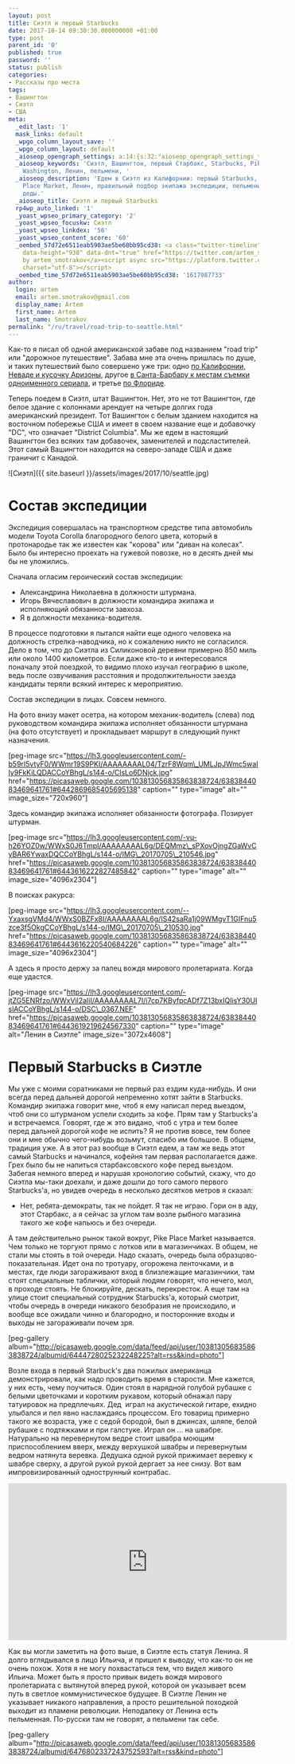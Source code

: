 ```yaml
---
layout: post
title: Сиэтл и первый Starbucks
date: 2017-10-14 09:30:30.000000000 +01:00
type: post
parent_id: '0'
published: true
password: ''
status: publish
categories:
- Рассказы про места
tags:
- Вашингтон
- Сиэтл
- США
meta:
  _edit_last: '1'
  mask_links: default
  _wpgo_column_layout_save: ''
  _wpgo_column_layout: default
  _aioseop_opengraph_settings: a:14:{s:32:"aioseop_opengraph_settings_title";s:0:"";s:31:"aioseop_opengraph_settings_desc";s:0:"";s:36:"aioseop_opengraph_settings_customimg";s:0:"";s:37:"aioseop_opengraph_settings_imagewidth";s:0:"";s:38:"aioseop_opengraph_settings_imageheight";s:0:"";s:32:"aioseop_opengraph_settings_video";s:0:"";s:37:"aioseop_opengraph_settings_videowidth";s:0:"";s:38:"aioseop_opengraph_settings_videoheight";s:0:"";s:35:"aioseop_opengraph_settings_category";s:7:"article";s:34:"aioseop_opengraph_settings_section";s:0:"";s:30:"aioseop_opengraph_settings_tag";s:0:"";s:34:"aioseop_opengraph_settings_setcard";s:7:"summary";s:44:"aioseop_opengraph_settings_customimg_twitter";s:0:"";s:44:"aioseop_opengraph_settings_customimg_checker";s:1:"0";}
  _aioseop_keywords: 'Сиэтл, Вашингтон, первый Старбакс, Starbucks, Pike Place, Seattle,
    Washington, Ленин, пельмени, '
  _aioseop_description: 'Едем в Сиэтл из Калифорнии: первый Starbucks, рынок Pike
    Place Market, Ленин, правильный подбор экипажа экспедиции, пельмени и музыкальные
    деды.'
  _aioseop_title: Сиэтл и первый Starbucks
  rp4wp_auto_linked: '1'
  _yoast_wpseo_primary_category: '2'
  _yoast_wpseo_focuskw: Сиэтл
  _yoast_wpseo_linkdex: '56'
  _yoast_wpseo_content_score: '60'
  _oembed_57d72e6511eab5903ae5be60bb95cd38: <a class="twitter-timeline" data-width="625"
    data-height="938" data-dnt="true" href="https://twitter.com/artem_smotrakov?ref_src=twsrc%5Etfw">Tweets
    by artem_smotrakov</a><script async src="https://platform.twitter.com/widgets.js"
    charset="utf-8"></script>
  _oembed_time_57d72e6511eab5903ae5be60bb95cd38: '1617987733'
author:
  login: artem
  email: artem.smotrakov@gmail.com
  display_name: Artem
  first_name: Artem
  last_name: Smotrakov
permalink: "/ru/travel/road-trip-to-seattle.html"
---
```

Как-то я писал об одной американской забаве под названием "road trip" или "дорожное путешествие". Забава мне эта очень пришлась по душе, и таких путешествий было совершено уже три: одно [по Калифорнии, Неваде и кусочку Аризоны](/travel/trip-in-california-nevada-arizona.html), другое [в Санта-Барбару к местам съемки одноименного сериала](/travel/road-trip-to-santa-barbara.html), и третье [по Флориде](/travel/road-trip-in-florida-part-one.html).

Теперь поедем в Сиэтл, штат Вашингтон. Нет, это не тот Вашингтон, где белое здание с колоннами арендует на четыре долгих года американский президент. Тот Вашингтон с белым зданием находится на восточном побережье США и имеет в своем название еще и добавочку "DС", что означает "District Columbia". Мы же едем в настоящий Вашингтон без всяких там добавочек, заменителей и подсластителей. Этот самый Вашингтон находится на северо-западе США и даже граничит с Канадой.

![Сиэтл]({{ site.baseurl }}/assets/images/2017/10/seattle.jpg)

<!--more-->

# Состав экспедиции

Экспедиция совершалась на транспортном средстве типа автомобиль модели Toyota Corolla благородного белого цвета, который в протонародье так же известен как "корова" или "диван на колесах". Было бы интересно проехать на гужевой повозке, но в десять дней мы бы не уложились.

Сначала огласим героический состав экспедиции:

- Александрина Николаевна в должности штурмана.
- Игорь Вячеславович в должности командира экипажа и исполняющий обязанности завхоза.
- Я в должности механика-водителя.

В процессе подготовки я пытался найти еще одного человека на должность стрелка-наводчика, но к сожалению никто не согласился. Дело в том, что до Сиэтла из Силиконовой деревни примерно 850 миль или около 1400 километров. Если даже кто-то и интересовался поначалу этой поездкой, то видимо плохо изучал географию в школе, ведь после озвучивания расстояния и продолжительности заезда кандидаты теряли всякий интерес к мероприятию.

Состав экспедиции в лицах. Cовсем немного.

На фото внизу макет осетра, на котором механик-водитель (слева) под руководством командира экипажа исполняет обязанности штурмана (на фото отсутствует) и прокладывает маршрут в следующий пункт назначения.

[peg-image src="https://lh3.googleusercontent.com/-b59rI5vtyF0/WWmr19S9PKI/AAAAAAAAL04/TzrF8Wqm\_UMLJpJWmc5waIIy9FkKiLQDACCoYBhgL/s144-o/ClsLo6DNjck.jpg" href="https://picasaweb.google.com/103813056835863838724/6383844083469641761#6442869685405695138" caption="" type="image" alt="" image\_size="720x960"]

Здесь командир экипажа исполняет обязанности фотографа. Позирует штурман.

[peg-image src="https://lh3.googleusercontent.com/-vu-h26YOZ0w/WWxS0J6TmpI/AAAAAAAAL6g/DEQMmz\_sPXovOjngZGaWvCyBAR6YwaxDQCCoYBhgL/s144-o/IMG\_20170705\_210546.jpg" href="https://picasaweb.google.com/103813056835863838724/6383844083469641761#6443616222827485842" caption="" type="image" alt="" image\_size="4096x2304"]

В поисках ракурса:

[peg-image src="https://lh3.googleusercontent.com/--YxaxsgVMd4/WWxS0BZFx8I/AAAAAAAAL6g/IS42saRa1j09WMgvT1GIFnu5zce3f5OkgCCoYBhgL/s144-o/IMG\_20170705\_210530.jpg" href="https://picasaweb.google.com/103813056835863838724/6383844083469641761#6443616220540684226" caption="" type="image" alt="" image\_size="4096x2304"]

А здесь я просто держу за палец вождя мирового пролетариата. Когда еще удастся.

[peg-image src="https://lh3.googleusercontent.com/-jtZG5ENRfzo/WWxVil2aIiI/AAAAAAAAL7I/i7cp7KByfpcADf7Z13bxIQIisY30UIslACCoYBhgL/s144-o/DSC\_0367.NEF" href="https://picasaweb.google.com/103813056835863838724/6383844083469641761#6443619219624567330" caption="" type="image" alt="Ленин в Сиэтле" image\_size="3072x4608"]

# Первый Starbucks в Сиэтле

Мы уже с моими соратниками не первый раз ездим куда-нибудь. И они всегда перед дальней дорогой непременно хотят зайти в Starbucks. Командир экипажа говорит мне, чтоб я ему написал перед выездом, чтоб они со штурманом успели сходить за кофе. Прям там у Starbucks'а и встречаемся. Говорят, где ж это видано, чтоб с утра и тем более перед дальней дорогой кофе не испить? Я не против вовсе, тем более они и мне обычно чего-нибудь возьмут, спасибо им большое. В общем, традиция уже. А в этот раз вообще в Сиэтл едем, а там же ведь этот самый Starbucks и начинался, кофейня там первая располагается даже. Грех было бы не напиться старбаксовского кофе перед выездом. Забегая немного вперед и нарушая хронологию событий, скажу, что до Сиэтла мы-таки доехали, и даже дошли до того самого первого Starbucks'а, но увидев очередь в несколько десятков метров я сказал:

- Нет, ребята-демократы, так не пойдет. Я так не играю. Гори он в аду, этот Старбакс, а я сейчас за углом там возле рыбного магазина такого же кофе напьюсь и без очереди.

А там действительно рынок такой вокруг, Pike Place Market называется. Чем только не торгуют прямо с лотков или в магазинчиках. В общем, не стали мы стоять в той очереди. Надо сказать, очередь была образцово-показательная. Идет она по тротуару, огорожена ленточками, и в местах, где люди загораживают вход в близлежащие магазинчики, там стоят специальные таблички, который людям говорят, что нечего, мол, в проходе стоять. Не блокируйте, дескать, перекресток. А еще там на улице стоит специальный сотрудник Starbucks'а, который смотрит, чтобы очередь в очереди никакого безобразия не происходило, и вообще все ожидали чинно и благородно, и посторонние входы и выходы не загораживали почем зря.

[peg-gallery album="http://picasaweb.google.com/data/feed/api/user/103813056835863838724/albumid/6444728025232248225?alt=rss&kind=photo"]

Возле входа в первый Starbuck's два пожилых американца демонстрировали, как надо проводить время в старости. Мне кажется, у них есть, чему поучиться. Один стоял в нарядной голубой рубашке с белыми цветочками и коротким рукавом, который обнажал пару татуировок на предплечьях. Дед &nbsp;играл на акустической гитаре, ехидно улыбался и пел явно наслаждаясь процессом. Его товарищ примерно такого же возраста, уже с седой бородой, был в джинсах, шляпе, белой рубашке с подтяжками и при галстуке. Играл он ... на швабре. Натурально на перевернутом ведре стоит швабра моющим приспособлением вверх, между верхушкой швабры и перевернутым ведром натянута веревка. Дедушка одной рукой прижимает веревку к швабре сверху, а другой рукой рукой дергает за нее снизу. Вот вам импровизированный однострунный контрабас.

<iframe src="https://www.youtube.com/embed/wfn0SVrS55I" width="560" height="315" frameborder="0" allowfullscreen="allowfullscreen"></iframe>

Как вы могли заметить на фото выше, в Сиэтле есть статуя Ленина. Я долго вглядывался в лицо Ильича, и пришел к выводу, что как-то он не очень похож. Хотя я не могу похвастаться тем, что видел живого Ильича. Может быть я просто привык видеть вождя мирового пролетариата с вытянутой вперед рукой, которой он указывает всем путь в светлое коммунистическое будущее. В Сиэтле Ленин не указывает никакого направления, а просто решительной походкой выходит из пламени революции. Неподалеку от Ленина есть пельменная. По-русски там не говорят, а пельмени так себе.

[peg-gallery album="http://picasaweb.google.com/data/feed/api/user/103813056835863838724/albumid/6476802337243752593?alt=rss&kind=photo"]

